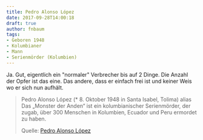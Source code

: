 ```yaml
---
title: Pedro Alonso López
date: 2017-09-28T14:00:18
draft: true
author: fnbaum
tags:
- Geboren 1948
- Kolumbianer
- Mann
- Serienmörder (Kolumbien)
---
```


Ja. Gut, eigentlich ein "normaler" Verbrecher bis auf 2 Dinge. Die Anzahl
der Opfer ist das eine. Das andere, dass er einfach frei ist und keiner
Weis wo er sich nun aufhält.

> Pedro Alonso López (* 8. Oktober 1948 in Santa Isabel, Tolima) alias Das
> „Monster der Anden“ ist ein kolumbianischer Serienmörder, der zugab, über 300
> Menschen in Kolumbien, Ecuador und Peru ermordet zu haben.
>
> Quelle: [Pedro Alonso López](https://de.wikipedia.org/wiki/Pedro_Alonso_López)

